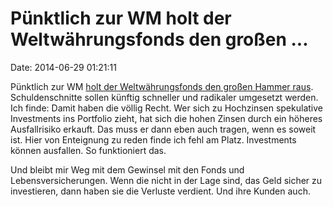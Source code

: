 Pünktlich zur WM holt der Weltwährungsfonds den großen \...
===========================================================

Date: 2014-06-29 01:21:11

Pünktlich zur WM [holt der Weltwährungsfonds den großen Hammer
raus](http://welt.de/article129449025). Schuldenschnitte sollen künftig
schneller und radikaler umgesetzt werden. Ich finde: Damit haben die
völlig Recht. Wer sich zu Hochzinsen spekulative Investments ins
Portfolio zieht, hat sich die hohen Zinsen durch ein höheres
Ausfallrisiko erkauft. Das muss er dann eben auch tragen, wenn es soweit
ist. Hier von Enteignung zu reden finde ich fehl am Platz. Investments
können ausfallen. So funktioniert das.

Und bleibt mir Weg mit dem Gewinsel mit den Fonds und
Lebensversicherungen. Wenn die nicht in der Lage sind, das Geld sicher
zu investieren, dann haben sie die Verluste verdient. Und ihre Kunden
auch.
